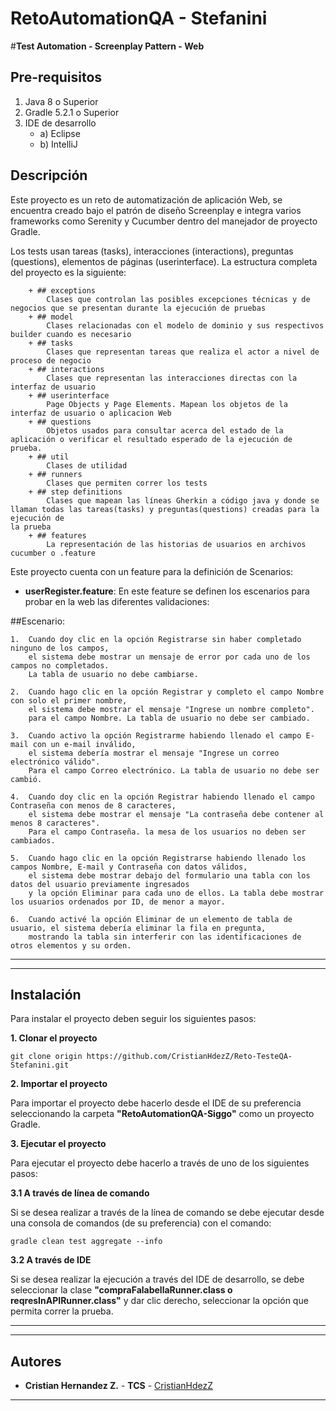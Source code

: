 # RetoAutomationQA - Stefanini
#**Test Automation - Screenplay Pattern - Web**

## Pre-requisitos
1. Java 8 o Superior 
2. Gradle 5.2.1 o Superior
3. IDE de desarrollo
	- a) Eclipse 
	- b) IntelliJ

## Descripción

Este proyecto es un reto de automatización de aplicación Web, se encuentra creado bajo el patrón de diseño Screenplay e integra varios frameworks como Serenity y Cucumber dentro del manejador de proyecto Gradle.

Los tests usan tareas (tasks), interacciones (interactions), preguntas (questions), elementos de páginas (userinterface). La estructura completa del proyecto es la siguiente:
```
    + ## exceptions
        Clases que controlan las posibles excepciones técnicas y de negocios que se presentan durante la ejecución de pruebas
    + ## model
        Clases relacionadas con el modelo de dominio y sus respectivos builder cuando es necesario
    + ## tasks
        Clases que representan tareas que realiza el actor a nivel de proceso de negocio
    + ## interactions
        Clases que representan las interacciones directas con la interfaz de usuario
    + ## userinterface
        Page Objects y Page Elements. Mapean los objetos de la interfaz de usuario o aplicacion Web
    + ## questions
        Objetos usados para consultar acerca del estado de la aplicación o verificar el resultado esperado de la ejecución de prueba.
    + ## util
        Clases de utilidad
    + ## runners
        Clases que permiten correr los tests
    + ## step definitions
        Clases que mapean las líneas Gherkin a código java y donde se llaman todas las tareas(tasks) y preguntas(questions) creadas para la ejecución de 
la prueba
    + ## features
        La representación de las historias de usuarios en archivos cucumber o .feature
```


  
Este proyecto cuenta con un feature para la definición de Scenarios: 
  
  - **userRegister.feature**: En este feature se definen los escenarios para probar en la web las diferentes validaciones:	
	
        
	



  ##Escenario:  
        
    
    1.	Cuando doy clic en la opción Registrarse sin haber completado ninguno de los campos, 
		el sistema debe mostrar un mensaje de error por cada uno de los campos no completados. 
		La tabla de usuario no debe cambiarse.

    2.	Cuando hago clic en la opción Registrar y completo el campo Nombre con solo el primer nombre, 
		el sistema debe mostrar el mensaje "Ingrese un nombre completo". 
		para el campo Nombre. La tabla de usuario no debe ser cambiado.

    3.	Cuando activo la opción Registrarme habiendo llenado el campo E-mail con un e-mail inválido, 
		el sistema debería mostrar el mensaje "Ingrese un correo electrónico válido". 
		Para el campo Correo electrónico. La tabla de usuario no debe ser cambió.

    4.	Cuando doy clic en la opción Registrar habiendo llenado el campo Contraseña con menos de 8 caracteres, 
		el sistema debe mostrar el mensaje "La contraseña debe contener al menos 8 caracteres". 
		Para el campo Contraseña. la mesa de los usuarios no deben ser cambiados.

	5.	Cuando hago clic en la opción Registrarse habiendo llenado los campos Nombre, E-mail y Contraseña con datos válidos, 
   		el sistema debe mostrar debajo del formulario una tabla con los datos del usuario previamente ingresados 
		y la opción Eliminar para cada uno de ellos. La tabla debe mostrar los usuarios ordenados por ID, de menor a mayor.

	6.	Cuando activé la opción Eliminar de un elemento de tabla de usuario, el sistema debería eliminar la fila en pregunta, 
  		mostrando la tabla sin interferir con las identificaciones de otros elementos y su orden.



---
  
---
## Instalación

Para instalar el proyecto deben seguir los siguientes pasos:
  
**1. Clonar el proyecto**

```
git clone origin https://github.com/CristianHdezZ/Reto-TesteQA-Stefanini.git
```

**2. Importar el proyecto**
  
Para importar el proyecto debe hacerlo desde el IDE de su preferencia seleccionando la carpeta **"RetoAutomationQA-Siggo"** como un proyecto Gradle. 
  
  
**3. Ejecutar el proyecto** 

Para ejecutar el proyecto debe hacerlo a través de uno de los siguientes pasos: 
  
**3.1 A través de línea de comando**
  
Si se desea realizar a través de la línea de comando se debe ejecutar desde una consola de comandos (de su preferencia) con el comando: 

```
gradle clean test aggregate --info
```
  
**3.2 A través de IDE** 
  
Si se desea realizar la ejecución a través del IDE de desarrollo, se debe seleccionar la clase **"compraFalabellaRunner.class o reqresInAPIRunner.class"** y dar clic derecho, seleccionar la opción que permita correr la prueba. 
  
---
  
---
## ️Autores
* **Cristian Hernandez Z.** - **TCS** - [CristianHdezZ](https://github.com/CristianHdezZ/)
---

